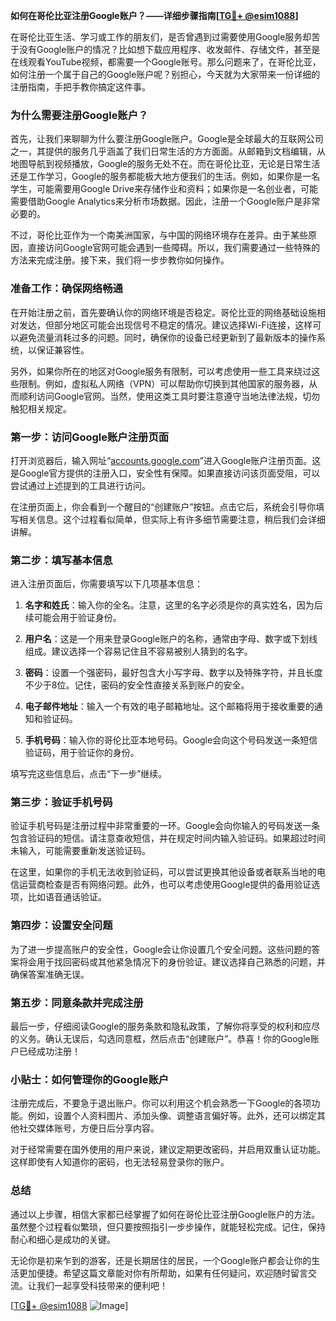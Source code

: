 **如何在哥伦比亚注册Google账户？——详细步骤指南[[TG💪+ @esim1088](https://t.me/s/esim1088)]**

在哥伦比亚生活、学习或工作的朋友们，是否曾遇到过需要使用Google服务却苦于没有Google账户的情况？比如想下载应用程序、收发邮件、存储文件，甚至是在线观看YouTube视频，都需要一个Google账号。那么问题来了，在哥伦比亚，如何注册一个属于自己的Google账户呢？别担心，今天就为大家带来一份详细的注册指南，手把手教你搞定这件事。

### **为什么需要注册Google账户？**

首先，让我们来聊聊为什么要注册Google账户。Google是全球最大的互联网公司之一，其提供的服务几乎涵盖了我们日常生活的方方面面。从邮箱到文档编辑，从地图导航到视频播放，Google的服务无处不在。而在哥伦比亚，无论是日常生活还是工作学习，Google的服务都能极大地方便我们的生活。例如，如果你是一名学生，可能需要用Google Drive来存储作业和资料；如果你是一名创业者，可能需要借助Google Analytics来分析市场数据。因此，注册一个Google账户是非常必要的。

不过，哥伦比亚作为一个南美洲国家，与中国的网络环境存在差异。由于某些原因，直接访问Google官网可能会遇到一些障碍。所以，我们需要通过一些特殊的方法来完成注册。接下来，我们将一步步教你如何操作。

### **准备工作：确保网络畅通**

在开始注册之前，首先要确认你的网络环境是否稳定。哥伦比亚的网络基础设施相对发达，但部分地区可能会出现信号不稳定的情况。建议选择Wi-Fi连接，这样可以避免流量消耗过多的问题。同时，确保你的设备已经更新到了最新版本的操作系统，以保证兼容性。

另外，如果你所在的地区对Google服务有限制，可以考虑使用一些工具来绕过这些限制。例如，虚拟私人网络（VPN）可以帮助你切换到其他国家的服务器，从而顺利访问Google官网。当然，使用这类工具时要注意遵守当地法律法规，切勿触犯相关规定。

### **第一步：访问Google账户注册页面**

打开浏览器后，输入网址“[accounts.google.com](http://accounts.google.com)”进入Google账户注册页面。这是Google官方提供的注册入口，安全性有保障。如果直接访问该页面受阻，可以尝试通过上述提到的工具进行访问。

在注册页面上，你会看到一个醒目的“创建账户”按钮。点击它后，系统会引导你填写相关信息。这个过程看似简单，但实际上有许多细节需要注意，稍后我们会详细讲解。

### **第二步：填写基本信息**

进入注册页面后，你需要填写以下几项基本信息：

1. **名字和姓氏**：输入你的全名。注意，这里的名字必须是你的真实姓名，因为后续可能会用于验证身份。
   
2. **用户名**：这是一个用来登录Google账户的名称，通常由字母、数字或下划线组成。建议选择一个容易记住且不容易被别人猜到的名字。

3. **密码**：设置一个强密码，最好包含大小写字母、数字以及特殊字符，并且长度不少于8位。记住，密码的安全性直接关系到账户的安全。

4. **电子邮件地址**：输入一个有效的电子邮箱地址。这个邮箱将用于接收重要的通知和验证码。

5. **手机号码**：输入你的哥伦比亚本地号码。Google会向这个号码发送一条短信验证码，用于验证你的身份。

填写完这些信息后，点击“下一步”继续。

### **第三步：验证手机号码**

验证手机号码是注册过程中非常重要的一环。Google会向你输入的号码发送一条包含验证码的短信。请注意查收短信，并在规定时间内输入验证码。如果超过时间未输入，可能需要重新发送验证码。

在这里，如果你的手机无法收到验证码，可以尝试更换其他设备或者联系当地的电信运营商检查是否有网络问题。此外，也可以考虑使用Google提供的备用验证选项，比如语音通话验证。

### **第四步：设置安全问题**

为了进一步提高账户的安全性，Google会让你设置几个安全问题。这些问题的答案将会用于找回密码或其他紧急情况下的身份验证。建议选择自己熟悉的问题，并确保答案准确无误。

### **第五步：同意条款并完成注册**

最后一步，仔细阅读Google的服务条款和隐私政策，了解你将享受的权利和应尽的义务。确认无误后，勾选同意框，然后点击“创建账户”。恭喜！你的Google账户已经成功注册！

### **小贴士：如何管理你的Google账户**

注册完成后，不要急于退出账户。你可以利用这个机会熟悉一下Google的各项功能。例如，设置个人资料图片、添加头像、调整语言偏好等。此外，还可以绑定其他社交媒体账号，方便日后分享内容。

对于经常需要在国外使用的用户来说，建议定期更改密码，并启用双重认证功能。这样即使有人知道你的密码，也无法轻易登录你的账户。

### **总结**

通过以上步骤，相信大家都已经掌握了如何在哥伦比亚注册Google账户的方法。虽然整个过程看似繁琐，但只要按照指引一步步操作，就能轻松完成。记住，保持耐心和细心是成功的关键。

无论你是初来乍到的游客，还是长期居住的居民，一个Google账户都会让你的生活更加便捷。希望这篇文章能对你有所帮助，如果有任何疑问，欢迎随时留言交流。让我们一起享受科技带来的便利吧！

[[TG💪+ @esim1088](https://t.me/s/esim1088) ![Image](https://i.postimg.cc/4NQfJmqS/Snipaste-2025-05-13-00-14-12.png)]
